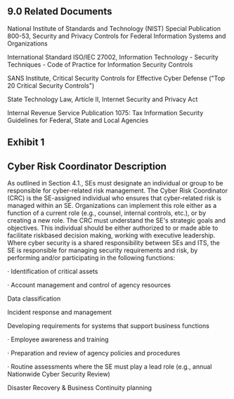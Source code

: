 ## **9.0 Related Documents**

National Institute of Standards and Technology (NIST) Special Publication 800-53, Security and Privacy Controls for Federal Information Systems and Organizations

International Standard ISO/IEC 27002, Information Technology - Security Techniques - Code of Practice for Information Security Controls

SANS Institute, Critical Security Controls for Effective Cyber Defense ("Top 20 Critical Security Controls")

State Technology Law, Article II, Internet Security and Privacy Act

Internal Revenue Service Publication 1075: Tax Information Security Guidelines for Federal, State and Local Agencies

## **Exhibit 1**

## **Cyber Risk Coordinator Description**

As outlined in Section 4.1., SEs must designate an individual or group to be responsible for cyber-related risk management. The Cyber Risk Coordinator (CRC) is the SE-assigned individual who ensures that cyber-related risk is managed within an SE. Organizations can implement this role either as a function of a current role (e.g., counsel, internal controls, etc.), or by creating a new role. The CRC must understand the SE's strategic goals and objectives. This individual should be either authorized to or made able to facilitate riskbased decision making, working with executive leadership. Where cyber security is a shared responsibility between SEs and ITS, the SE is responsible for managing security requirements and risk, by performing and/or participating in the following functions:

· Identification of critical assets

· Account management and control of agency resources

Data classification

Incident response and management

Developing requirements for systems that support business functions

· Employee awareness and training

· Preparation and review of agency policies and procedures

· Routine assessments where the SE must play a lead role (e.g., annual Nationwide Cyber Security Review)

Disaster Recovery & Business Continuity planning